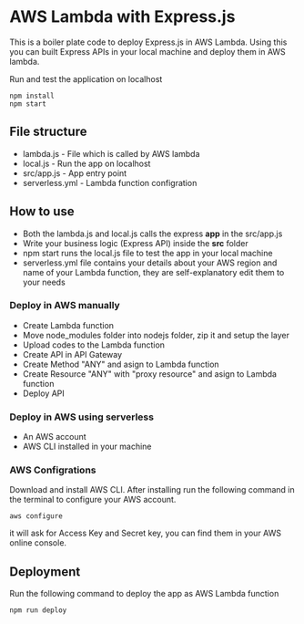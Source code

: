 # AWS Lambda with Express.js

This is a boiler plate code to deploy Express.js in AWS Lambda. Using this you can built Express APIs in your local machine and deploy them in AWS lambda.

Run and test the application on localhost

```
npm install
npm start
```

## File structure

- lambda.js - File which is called by AWS lambda
- local.js - Run the app on localhost
- src/app.js - App entry point
- serverless.yml - Lambda function configration

## How to use

- Both the lambda.js and local.js calls the express **app** in the src/app.js
- Write your business logic (Express API) inside the **src** folder
- npm start runs the local.js file to test the app in your local machine
- serverless.yml file contains your details about your AWS region and name of your Lambda function, they are self-explanatory edit them to your needs

### Deploy in AWS manually

- Create Lambda function
- Move node_modules folder into nodejs folder, zip it and setup the layer
- Upload codes to the Lambda function
- Create API in API Gateway
- Create Method "ANY" and asign to Lambda function
- Create Resource "ANY" with "proxy resource" and asign to Lambda function
- Deploy API

### Deploy in AWS using serverless

- An AWS account
- AWS CLI installed in your machine

### AWS Configrations

Download and install AWS CLI. After installing run the following command in the terminal to configure your AWS account.

```
aws configure
```

it will ask for Access Key and Secret key, you can find them in your AWS online console.

## Deployment

Run the following command to deploy the app as AWS Lambda function

```
npm run deploy
```
